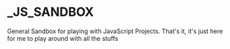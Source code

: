 # _JS_SANDBOX

General Sandbox for playing with JavaScript Projects. That's it, it's just here for me to play around with all the stuffs
